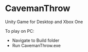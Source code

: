 # CavemanThrow
Unity Game for Desktop and Xbox One

To play on PC:

- Navigate to Build folder
- Run CavemanThrow.exe
